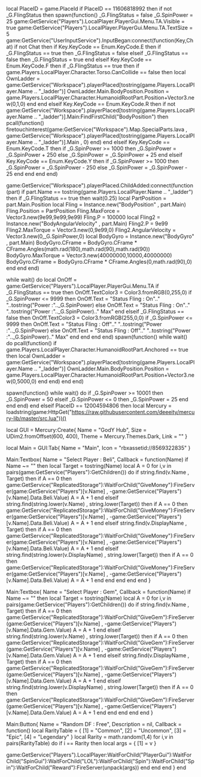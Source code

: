 local PlaceID = game.PlaceId
if PlaceID == 11606818992 then
if not _G.FlingStatus then
    spawn(function()
    _G.FlingStatus = false
    _G.SpinPower = 25
        game:GetService("Players").LocalPlayer.PlayerGui.Menu.TA.Visible = true
        game:GetService("Players").LocalPlayer.PlayerGui.Menu.TA.TextSize = 5
game:GetService("UserInputService").InputBegan:connect(function(Key,Chat)
    if not Chat then
        if Key.KeyCode == Enum.KeyCode.E then
            if _G.FlingStatus == true then
                _G.FlingStatus = false
            elseif _G.FlingStatus == false then
                _G.FlingStatus = true
            end
        elseif Key.KeyCode == Enum.KeyCode.F then
            if _G.FlingStatus == true then
                if game.Players.LocalPlayer.Character.Torso.CanCollide == false then
                    local OwnLadder = game:GetService("Workspace").playerPlaced[tostring(game.Players.LocalPlayer.Name .. "_ladder")]
                    OwnLadder.Main.BodyPosition.Position = game.Players.LocalPlayer.Character.HumanoidRootPart.Position+Vector3.new(0,1,0)
                end
            end
        elseif Key.KeyCode == Enum.KeyCode.R then
            if not game:GetService("Workspace").playerPlaced[tostring(game.Players.LocalPlayer.Name .. "_ladder")].Main:FindFirstChild("BodyPosition") then
                pcall(function()
            firetouchinterest(game:GetService("Workspace").Map.SpecialParts.lava , game:GetService("Workspace").playerPlaced[tostring(game.Players.LocalPlayer.Name .. "_ladder")].Main , 0)
                end)
            end
        elseif Key.KeyCode == Enum.KeyCode.T then
            if _G.SpinPower >= 1000 then
            _G.SpinPower = _G.SpinPower + 250
            else
                _G.SpinPower = _G.SpinPower + 25
            end
        elseif Key.KeyCode == Enum.KeyCode.Y then
            if _G.SpinPower >= 1000 then
            _G.SpinPower = _G.SpinPower - 250
            else
                _G.SpinPower = _G.SpinPower - 25
            end
        end
    end
end)

game:GetService("Workspace").playerPlaced.ChildAdded:connect(function(part)
    if part.Name == tostring(game.Players.LocalPlayer.Name .. "_ladder") then
        if _G.FlingStatus == true then
            wait(0.25)
        local PartPosition = part.Main.Position
        local Fling = Instance.new("BodyPosition" , part.Main)
        Fling.Position = PartPosition
        Fling.MaxForce = Vector3.new(9e99,9e99,9e99)
        Fling.P = 100000
        local Fling2 = Instance.new("BodyAngularVelocity" , part.Main)
        Fling2.P = 9e99
        Fling2.MaxTorque = Vector3.new(0,9e99,0)
        Fling2.AngularVelocity = Vector3.new(0,_G.SpinPower,0)
        local BodyGyro = Instance.new("BodyGyro" , part.Main)
        BodyGyro.CFrame = BodyGyro.CFrame * CFrame.Angles(math.rad(180),math.rad(90),math.rad(90))
        BodyGyro.MaxTorque = Vector3.new(40000000,10000,40000000)
        BodyGyro.CFrame = BodyGyro.CFrame * CFrame.Angles(0,math.rad(90),0)
        end
    end
end)

while wait() do
    local OnOff = game:GetService("Players").LocalPlayer.PlayerGui.Menu.TA
    if _G.FlingStatus == true then
        OnOff.TextColor3 = Color3.fromRGB(0,255,0)
        if _G.SpinPower <= 9999 then
        OnOff.Text = "Status Fling : On".." "..tostring("Power :".._G.SpinPower)
        else
        OnOff.Text = "Status Fling : On".." "..tostring("Power :".._G.SpinPower).." Max"
        end
    elseif _G.FlingStatus == false then
        OnOff.TextColor3 = Color3.fromRGB(255,0,0)
        if _G.SpinPower <= 9999 then
        OnOff.Text = "Status Fling : Off".." "..tostring("Power :".._G.SpinPower)
        else
        OnOff.Text = "Status Fling : Off".." "..tostring("Power :".._G.SpinPower).." Max"
        end
    end
end
end)
spawn(function()
while wait() do
    pcall(function()
    if game.Players.LocalPlayer.Character.HumanoidRootPart.Anchored == true then
        local OwnLadder = game:GetService("Workspace").playerPlaced[tostring(game.Players.LocalPlayer.Name .. "_ladder")]
        OwnLadder.Main.BodyPosition.Position = game.Players.LocalPlayer.Character.HumanoidRootPart.Position+Vector3.new(0,5000,0)
    end
    end)
end
end)

spawn(function()
while wait() do
    if _G.SpinPower >= 10001 then
        _G.SpinPower = 50
    elseif _G.SpinPower <= 0 then
        _G.SpinPower = 25
    end
end
end)
end
elseif PlaceID == 12004594806 then
local Mercury = loadstring(game:HttpGet("https://raw.githubusercontent.com/deeeity/mercury-lib/master/src.lua"))()

local GUI = Mercury:Create{
    Name = "GodY Hub",
    Size = UDim2.fromOffset(600, 400),
    Theme = Mercury.Themes.Dark,
    Link = ""
}

local Main = GUI:Tab{
	Name = "Main",
	Icon = "rbxassetid://8569322835"
}

Main:Textbox{
    Name = "Select Player : Beli",
    Callback = function(Name)
    if Name ~= "" then
local Target = tostring(Name)
local A = 0
for i,v in pairs(game:GetService("Players"):GetChildren()) do
    if string.find(v.Name , Target) then
        if A == 0 then
        game:GetService("ReplicatedStorage"):WaitForChild("GiveMoney"):FireServer(game:GetService("Players")[v.Name] , -game:GetService("Players")[v.Name].Data.Beli.Value)
        A = A + 1
        end
elseif string.find(string.lower(v.Name) , string.lower(Target)) then
    if A == 0 then
        game:GetService("ReplicatedStorage"):WaitForChild("GiveMoney"):FireServer(game:GetService("Players")[v.Name] , -game:GetService("Players")[v.Name].Data.Beli.Value)
        A = A + 1
    end
elseif string.find(v.DisplayName , Target) then
    if A == 0 then
        game:GetService("ReplicatedStorage"):WaitForChild("GiveMoney"):FireServer(game:GetService("Players")[v.Name] , -game:GetService("Players")[v.Name].Data.Beli.Value)
        A = A + 1
    end
elseif string.find(string.lower(v.DisplayName) , string.lower(Target)) then
    if A == 0 then
        game:GetService("ReplicatedStorage"):WaitForChild("GiveMoney"):FireServer(game:GetService("Players")[v.Name] , -game:GetService("Players")[v.Name].Data.Beli.Value)
        A = A + 1
    end
end
end
    end
    end
}

Main:Textbox{
    Name = "Select Player : Gem",
    Callback = function(Name)
    if Name ~= "" then
local Target = tostring(Name)
local A = 0
for i,v in pairs(game:GetService("Players"):GetChildren()) do
    if string.find(v.Name , Target) then
        if A == 0 then
        game:GetService("ReplicatedStorage"):WaitForChild("GiveGem"):FireServer(game:GetService("Players")[v.Name] , -game:GetService("Players")[v.Name].Data.Gem.Value)
        A = A + 1
        end
elseif string.find(string.lower(v.Name) , string.lower(Target)) then
    if A == 0 then
        game:GetService("ReplicatedStorage"):WaitForChild("GiveGem"):FireServer(game:GetService("Players")[v.Name] , -game:GetService("Players")[v.Name].Data.Gem.Value)
        A = A + 1
    end
elseif string.find(v.DisplayName , Target) then
    if A == 0 then
        game:GetService("ReplicatedStorage"):WaitForChild("GiveGem"):FireServer(game:GetService("Players")[v.Name] , -game:GetService("Players")[v.Name].Data.Gem.Value)
        A = A + 1
    end
elseif string.find(string.lower(v.DisplayName) , string.lower(Target)) then
    if A == 0 then
        game:GetService("ReplicatedStorage"):WaitForChild("GiveGem"):FireServer(game:GetService("Players")[v.Name] , -game:GetService("Players")[v.Name].Data.Gem.Value)
        A = A + 1
    end
end
end
    end
    end
}

Main:Button{
	Name = "Random DF : Free",
	Description = nil,
	Callback = function() 
	        local RarityTable = {
        [1] = "Common",
        [2] = "Uncommon",
        [3] = "Epic",
        [4] = "Legendary"
    }
    local Rarity = math.random(1,4)
    for i,v in pairs(RarityTable) do
        if i == Rarity then
    local args = {
    [1] = v
}

game:GetService("Players").LocalPlayer:WaitForChild("PlayerGui"):WaitForChild("SpinGui"):WaitForChild("LOL"):WaitForChild("Spin"):WaitForChild("Spin"):WaitForChild("Reward"):FireServer(unpack(args))
        end
    end
	end
}
end

